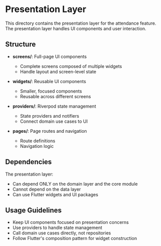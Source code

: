# Presentation Layer

This directory contains the presentation layer for the attendance feature. The presentation layer handles UI components and user interaction.

## Structure

- **screens/**: Full-page UI components
  - Complete screens composed of multiple widgets
  - Handle layout and screen-level state

- **widgets/**: Reusable UI components
  - Smaller, focused components
  - Reusable across different screens

- **providers/**: Riverpod state management
  - State providers and notifiers
  - Connect domain use cases to UI

- **pages/**: Page routes and navigation
  - Route definitions
  - Navigation logic

## Dependencies

The presentation layer:
- Can depend ONLY on the domain layer and the core module
- Cannot depend on the data layer
- Can use Flutter widgets and UI packages

## Usage Guidelines

- Keep UI components focused on presentation concerns
- Use providers to handle state management
- Call domain use cases directly, not repositories
- Follow Flutter's composition pattern for widget construction 